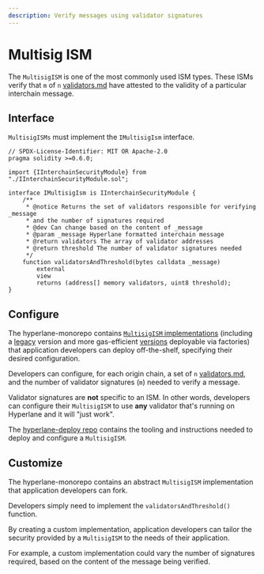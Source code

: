 ```yaml
---
description: Verify messages using validator signatures
---
```


# Multisig ISM

The `MultisigISM` is one of the most commonly used ISM types. These ISMs verify that `m` of `n` [validators.md](../agents/validators.md "mention") have attested to the validity of a particular interchain message.

## Interface

`MultisigISMs` must implement the `IMultisigIsm` interface.

```solidity
// SPDX-License-Identifier: MIT OR Apache-2.0
pragma solidity >=0.6.0;

import {IInterchainSecurityModule} from "./IInterchainSecurityModule.sol";

interface IMultisigIsm is IInterchainSecurityModule {
    /**
     * @notice Returns the set of validators responsible for verifying _message
     * and the number of signatures required
     * @dev Can change based on the content of _message
     * @param _message Hyperlane formatted interchain message
     * @return validators The array of validator addresses
     * @return threshold The number of validator signatures needed
     */
    function validatorsAndThreshold(bytes calldata _message)
        external
        view
        returns (address[] memory validators, uint8 threshold);
}
```

## Configure

The hyperlane-monorepo contains [`MultisigISM` implementations](https://github.com/hyperlane-xyz/hyperlane-monorepo/tree/main/solidity/contracts/isms/multisig) (including a [legacy](https://github.com/hyperlane-xyz/hyperlane-monorepo/blob/main/solidity/contracts/isms/multisig/LegacyMultisigIsm.sol) version and more gas-efficient [versions](https://github.com/hyperlane-xyz/hyperlane-monorepo/blob/main/solidity/contracts/isms/multisig/StaticMultisigIsm.sol) deployable via factories) that application developers can deploy off-the-shelf, specifying their desired configuration.

Developers can configure, for each origin chain, a set of `n` [validators.md](../agents/validators.md "mention"), and the number of validator signatures (`m`) needed to verify a message.

Validator signatures are **not** specific to an ISM. In other words, developers can configure their `MultisigISM` to use **any** validator that's running on Hyperlane and it will "just work".

The [hyperlane-deploy repo](https://github.com/hyperlane-xyz/hyperlane-deploy) contains the tooling and instructions needed to deploy and configure a `MultisigISM`.

## Customize

The hyperlane-monorepo contains an abstract `MultisigISM` implementation that application developers can fork.

Developers simply need to implement the `validatorsAndThreshold()` function.

By creating a custom implementation, application developers can tailor the security provided by a `MultisigISM` to the needs of their application.

For example, a custom implementation could vary the number of signatures required, based on the content of the message being verified.
